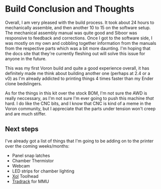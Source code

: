 # Build Conclusion and Thoughts

Overall, I am very pleased with the build process.  It took about 24 hours to mechanically assemble, and then another 10 to 15 on the software setup.  The mechanical assembly manual was quite good and Siboor was responsive to feedback and corrections.  Once I got to the software side, I was mostly on my own and cobbling together information from the manuals from the respective parts which was a bit more daunting.  I'm hoping that the docs site that they're currently fleshing out will solve this issue for anyone in the future.  

This was my first Voron build and quite a good experience overall, it has definitely made me think about building another one (perhaps at 2.4 or a v0) as I'm already addicted to printing things 4 times faster than my Ender clone bedslingers.

As for the things in this kit over the stock BOM, I'm not sure the AWD is really neccessary, as I'm not sure I'm ever going to push this machine _that_ hard.  I do like the CNC bits, and I know that CNC is kind of a meme in the Voron community, but I appreciate that the parts under tension won't creep and are much stiffer. 

## Next steps

I've already got a list of things that I'm going to be adding on to the printer over the coming weeks/months:

* Panel snap latches
* Chamber Thermistor
* Webcam
* LED strips for chamber lighting
* [Xol](https://github.com/Armchair-Heavy-Industries/Xol-Toolhead) Toolhead
* [Tradrack](https://github.com/Annex-Engineering/TradRack) for MMU
